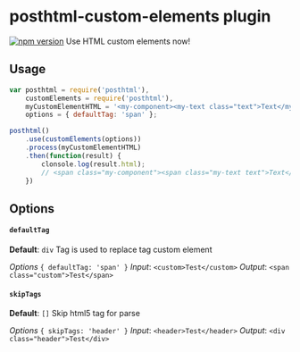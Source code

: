 # posthtml-custom-elements plugin
[![npm version](https://badge.fury.io/js/posthtml-custom-elements.svg)](http://badge.fury.io/js/posthtml-custom-elements)
Use HTML custom elements now!

## Usage
```javascript
var posthtml = require('posthtml'),
    customElements = require('posthtml'),
    myCustomElementHTML = '<my-component><my-text class="text">Text</my-text></my-component>',
    options = { defaultTag: 'span' };

posthtml()
    .use(customElements(options))
    .process(myCustomElementHTML)
    .then(function(result) {
        clonsole.log(result.html);
        // <span class="my-component"><span class="my-text text">Text</span></span>
    })
```

## Options
#### `defaultTag`
__Default__: `div`
Tag is used to replace tag custom element

*Options* `{ defaultTag: 'span' }`
*Input*: `<custom>Test</custom>`
*Output*: `<span class="custom">Test</span>`

#### `skipTags`
__Default__: `[]`
Skip html5 tag for parse

*Options* `{ skipTags: 'header' }`
*Input*: `<header>Test</header>`
*Output*: `<div class="header">Test</div>`

